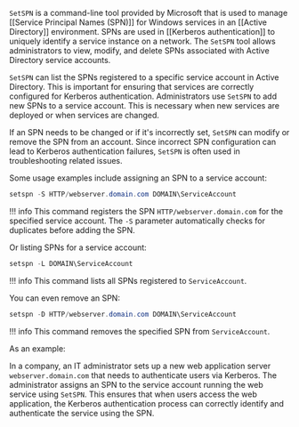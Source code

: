 `SetSPN` is a command-line tool provided by Microsoft that is used to manage [[Service Principal Names (SPN)]] for Windows services in an [[Active Directory]] environment. SPNs are used in [[Kerberos authentication]] to uniquely identify a service instance on a network. The `SetSPN` tool allows administrators to view, modify, and delete SPNs associated with Active Directory service accounts.

`SetSPN` can list the SPNs registered to a specific service account in Active Directory. This is important for ensuring that services are correctly configured for Kerberos authentication. Administrators use `SetSPN` to add new SPNs to a service account. This is necessary when new services are deployed or when services are changed.

If an SPN needs to be changed or if it's incorrectly set, `SetSPN` can modify or remove the SPN from an account. Since incorrect SPN configuration can lead to Kerberos authentication failures, `SetSPN` is often used in troubleshooting related issues.

Some usage examples include assigning an SPN to a service account:

```powershell
setspn -S HTTP/webserver.domain.com DOMAIN\ServiceAccount
```

!!! info
    This command registers the SPN `HTTP/webserver.domain.com` for the specified service account. The `-S` parameter automatically checks for duplicates before adding the SPN.

Or listing SPNs for a service account:

```powershell
setspn -L DOMAIN\ServiceAccount
```

!!! info
    This command lists all SPNs registered to `ServiceAccount`.

You can even remove an SPN:

```powershell
setspn -D HTTP/webserver.domain.com DOMAIN\ServiceAccount
```

!!! info
    This command removes the specified SPN from `ServiceAccount`.

As an example:

In a company, an IT administrator sets up a new web application server `webserver.domain.com` that needs to authenticate users via Kerberos. The administrator assigns an SPN to the service account running the web service using `SetSPN`. This ensures that when users access the web application, the Kerberos authentication process can correctly identify and authenticate the service using the SPN.


